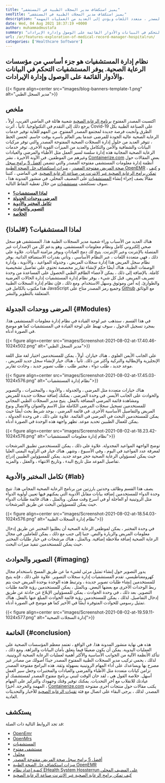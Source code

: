 ```yaml
---
title: "يميز استكشاف مدير السجلات الطبية في المستشفى" 
seoTitle: "يميز استكشاف مدير السجلات الطبية في المستشفى" 
description: "اتبع هذا الدليل للبدء مع مدير السجلات الطبية في المستشفيات. إنه مفتوح المصدر ، متعدد اللغات ويؤدي إلى العديد من العمليات المهمة." 
date: Wed, 04 Aug 2021 18:37:19 +0000
author: muhammadmustafa
summary: "يعد نظام إدارة المستشفيات جزءًا أساسيًا من مؤسسات الرعاية الصحية. يوفر المستشفيات التحكم في البيانات والأدوار القائمة على الوصول وإدارة الإيرادات." 
url: /ar/features-exploration-of-medical-record-manager-hospitalrun/
categories: ['Healthcare Software']
---
```


## نظام إدارة المستشفيات هو جزء أساسي من مؤسسات الرعاية الصحية. يوفر المستشفيات التحكم في البيانات والأدوار القائمة على الوصول وإدارة الإيرادات.

{{< figure align=center src="images/blog-banners-template-1.png" alt="مدير السجل الطبي">}}


## ملخص
اكتسبت المصدر المفتوح [برنامج الرعاية الصحية][1] شعبية هائلة في الماضي القريب. أولاً ، يرجع ذلك إلى التقدم في التكنولوجيا. ثانياً ، أثرت Covid-19 على الصناعة الطبية بكل الطرق وأنجبت فرصة جديدة لمجتمع المصدر المفتوح. من المهم للغاية توفير خدمات الرعاية الصحية عالية الجودة للمرضى عندما يمر العالم بأسره بوقت حاسم. لحسن الحظ ، تتوفر العديد من حلول إدارة السجلات الصحية المفتوحة المصدر والتي توفر مركبات البيانات والشفافية والأمن والتكامل والعديد من الميزات القوية الأخرى. توفر خدمات الرعاية الصحية المجانية هذه إدارة سلسة لسير العمل مثل الأطباء والمرضى والعيادات وغيرهم من الموظفين. في الآونة الأخيرة ، نشر [Containerize.com][2] بعض المقالات حول أنظمة إدارة معلومات المستشفى مفتوحة المصدر والتي تتضمن [أفضل 5 برامج سجل صحة المريض مفتوحة المصدر][3] ، [ميزات استكشاف حل الصحة الطبية OpenEMR][4] ، و [كيف تمكن برامج الرعاية الصحية عبر الإنترنت من صناعة الرعاية الصحية][5].
في الماضي ، كتبنا مقالًا يصف إجراء إنشاء [المستشفيات][6] على المضيف المحلي. في منشور المدونة هذا ، سوف نستكشف [مستشفيات][6] من خلال تغطية النقاط التالية.
  * **[لماذا المستشفيات؟][7]**
  * **[المرضى ووحدات الجدولة][8]**
  * **[تكامل المختبر والأدوية][9]**
  * **[التصوير والحوادث][10]**
  * **[الخلاصة][11]**

## لماذا المستشفيات؟   {#لماذا}
هناك العديد من الأسباب وراء شعبية مدير السجلات الطبية هذا. المستشفى هو سجل صحي إلكتروني كامل ونظام معلومات المستشفى. وهو يدعم كل من الإصدارات غير المتصلة بالإنترنت وعبر الإنترنت. يتيح لك دمج العيادات ويوفر مزامنة البيانات. علاوة على ذلك ، فهي متعددة اللغات ، عبر النظام الأساسي ، وتأتي بقدرات الاستضافة الذاتية. يوفر نظام سجل المريض هذا إدارة سجلات المريض ، وجدولة المواعيد ، والأدوية ، وإدارة الوصفات الطبية. هناك أيضًا حكم لإنشاء تقارير مخصصة تحتوي على تفاصيل تشخيصية كاملة. بالإضافة إلى ذلك ، يمكن لأعضاء الطاقم الطبي الحصول على المساعدة من وحدة تصريف المريض. قبل كل شيء ، يوفر نظام إدارة المستشفيات إدارة الحالات العرضية والطوارئ. إنه آمن وموثوق وسهل الاستخدام. ومع ذلك ، فإن نظام إدارة السجلات الطبية هذا مكتوب بالكامل في JavaScript وجميع رمز المصدر متاح على [Github][12] مع الوثائق المتعلقة بالتطوير والنشر.

## المرضى ووحدات الجدولة   {#Modules}
في هذا القسم ، سنذهب عبر لوحة القيادة في نظام إدارة معلومات المستشفى هذا. بمجرد تسجيل الدخول ، سوف تهبط على لوحة القيادة في المستشفيات كما هو موضح في الصورة أدناه.

{{< figure align=center src="images/Screenshot-2021-08-02-at-17.40.46-1024x502.png" alt="مدير السجل الطبي">}}

على الجانب الأيمن العلوي ، هناك خياران. أولاً ، يمكن للمستخدمين اختيار لغة مثل اللغة الإنجليزية والإيطالية والتركية وأكثر من ذلك. ثانياً ، هناك خيار لإنشاء سجل جديد للمريض ، موعد جديد ، طلب دواء ، مختبر طلب ، طلب تصوير جديد ، وحادث تقارير.

{{< figure align=center src="images/Screenshot-2021-08-02-at-17.45.03-1024x576.png" alt="نظام إدارة المستشفيات">}}

هناك خيارات متعددة مثل المرضى ، والجدولة ، والأدوية ، والمختبرات ، والتصوير والحوادث على الجانب الأيسر. في وحدة المرضى ، يمكنك إضافة سجلات جديدة للمريض ومشاهدة قائمة المرضى المضافة بالفعل. يتيح مدير السجلات الطبي المجاني للمستخدمين تسجيل سجلات المرضى الكاملة مثل الاسم والعنوان والاتصال ونوع المريض والتفاصيل الأساسية الأخرى. في قائمة المرضى ، يوجد شريط بحث أيضًا حيث يمكن للمستخدمين البحث في المرضى في القائمة. علاوة على ذلك ، في وحدة الجدولة ، يمكن للعمال الطبيين تحديد موعد. تظهر واجهة هذه الوحدة في الصورة أدناه.

{{< figure align=center src="images/Screenshot-2021-08-02-at-18.23.42-1024x576.png" alt="نظام إدارة معلومات المستشفيات">}}

توضح الواجهة المواعيد المجدولة. علاوة على ذلك ، يمكن للمستخدمين تطبيق المرشحات لمعرفة عدد المواعيد في اليوم ، وفي الأسبوع ، وشهر. هناك خيار في الزاوية اليمنى العليا حيث يمكن لمسؤولي الرعاية الصحية حجز موعد جديد. يمكن للمسؤولين الطبيين إدراج تفاصيل الموعد مثل تاريخ البدء ، وتاريخ الانتهاء ، والعقل ، والمزيد.

## تكامل المختبر والأدوية   {#lab}
يصف هذا القسم وظائف وحدتين بارزتين من برنامج الرعاية الصحية المجاني هذا. تتيح وحدة الدواء للمستخدمين إضافة بيانات مقابل الأدوية التي يمكنهم فيها تعيين أولوية الدواء مثل الروتينية أو العاجلة أو في أسرع وقت ممكن. وبالمثل ، هناك قائمة طلبات الدواء حيث يمكن للمسؤولين البحث عن طريق المرشحات.

{{< figure align=center src="images/Screenshot-2021-08-02-at-18.54.03-1024x576.png" alt="نظام إدارة السجلات الطبية">}}

في وحدة المختبر ، يمكن لموظفي الرعاية الصحية أن يطلبوا المختبر عن طريق إدخال معلومات المريض والزيارة والنص. جنبا إلى جنب مع ذلك ، يمكن للعاملين في مجال الرعاية الصحية إضافة ملاحظة إضافية. وبالمثل ، هناك مرشحات في خيار طلبات المختبر حيث يمكن للمستخدمين تنفيذ ميزات البحث.

## التصوير والحوادث   {#imaging}
يدور التصوير حول إنشاء تمثيل مرئي لشيء ما عن طريق المسح باستخدام مجال كهرومغناطيسي. تقدم المستشفيات إدارة سجلات التصوير. علاوة على ذلك ، فإنه يتيح للمستخدمين إنشاء طلبات تصوير جديدة ، وترتبط هذه الوحدة بوحدة المريض حيث يتم ربط الوحدات الأخرى مع بعضها البعض. وبالمثل ، يمكن للمستخدمين رؤية قائمة طلبات التصوير. بعد ذلك ، في وحدة الحوادث ، يمكن للمسؤولين الإبلاغ عن حادثة عن طريق إدخال التفاصيل. لذلك ، يمكن للمستخدمين رؤية قائمة الحوادث المبلغ عنها بالفعل. هناك تمثيل رسومي للحوادث المتوفرة أيضًا في الأخير كما هو موضح في الصورة أدناه.

{{< figure align=center src="images/Screenshot-2021-08-02-at-19.59.11-1024x577.png" alt="إدارة السجلات الصحية">}}


## الخاتمة   {#conclusion}
هذه هي نهاية منشور المدونة هذا. في الواقع ، تعتمد معظم المؤسسات الصحية على العمليات اليدوية. يمكن أن يكون ضعيفًا فيما يتعلق بأمان البيانات والنزاهة. ومع ذلك ، تتأكد الأنظمة الآلية من الجوانب الأساسية والأكثر أهمية لعمليات الرعاية الصحية الروتينية. لذلك ، يحمي تركيب مدير السجلات الطبية المفتوح المصدر جيدًا أصولك من مصادر غير مصرح بها ويساعدك على أداء المهام الروتينية بسهولة وثقة. هذه البرامج مفتوحة المصدر تزامن كيانات متعددة مثل الأطباء والمرضى والعيادات والمختبرات وجعل سير العمل أسهل. خلاصة القول هي ، لقد حان الوقت لتبني برنامج مفتوح المصدر لمستشفىك أو عيادتك للانقلاب مع آخر التحديات. يمكنك توفير وقتك وجهودك والتركيز على المهام المهمة والحرجة.
أخيرًا ، [Containerize.com][2] يكتب مقالات حول منتجات أخرى مفتوحة المصدر. لذلك ، يرجى البقاء على اتصال مع فئة [تقنيات الرعاية الصحية][1] للأخبار والتحديثات العادية.

## يستكشف
قد تجد الروابط التالية ذات الصلة:
  * [OpenEmr][13]
  * [OpenMrs][14]
  * [المستشفيات][15]
  * [مستشفى مفتوح][16]
  * [محلول][17]
  * [أفضل 5 برامج سجل صحة المريض مفتوحة المصدر][3]
  * [ميزات استكشاف حل الصحة الطبية OpenEMR][4]
  * [كيفية إعداد نظام EHealth System Hossterrun على المضيف المحلي][18]
  * [كيف تمكن برامج الرعاية الصحية عبر الإنترنت صناعة الرعاية الصحية][5]

  
[1]: https://products.containerize.com/healthcare-technologies/
[2]: https://www.containerize.com/
[3]: https://blog.containerize.com/2021/03/05/top-5-open-source-patient-record-management-software/
[4]: https://blog.containerize.com/healthcare-software/open-source-medical-software-openemr-features/
[5]: https://blog.containerize.com/2021/02/12/how-online-healthcare-software-empowers-healthcare-industry/
[6]: https://products.containerize.com/healthcare-technologies/hospitalrun/
[7]: #why
[8]: #modules
[9]: #lab
[10]: #imaging
[11]: #Conclusion
[12]: https://github.com/HospitalRun/hospitalrun
[13]: https://products.containerize.com/health-care-technologies/openemr
[14]: https://products.containerize.com/health-care-technologies/openmrs
[15]: https://products.containerize.com/healthcare-technologies/hospitalrun
[16]: https://products.containerize.com/healthcare-technologies/open-hospital
[17]: https://products.containerize.com/healthcare-technologies/solismed
[18]: https://blog.containerize.com/healthcare-software/how-to-install-hospitalrun-hospital-management-system/
